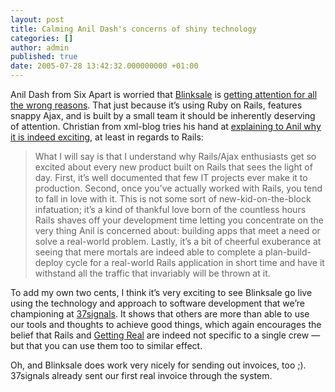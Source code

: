 ```yaml
---
layout: post
title: Calming Anil Dash's concerns of shiny technology
categories: []
author: admin
published: true
date: 2005-07-28 13:42:32.000000000 +01:00
---
```

<p>Anil Dash from Six Apart is worried that <a href="http://www.blinksale.com/">Blinksale</a> is <a href="http://www.dashes.com/anil/2005/07/27/how_do_we_judge">getting attention for all the wrong reasons</a>. That just because it&#8217;s using Ruby on Rails, features snappy Ajax, and is built by a small team it should be inherently deserving of attention. Christian from xml-blog tries his hand at <a href="http://www.xml-blog.com/articles/2005/07/27/drinking-the-rails-kool-aid">explaining to Anil why it is indeed exciting</a>, at least in regards to Rails:</p>
<blockquote>What I will say is that I understand why Rails/Ajax enthusiasts get so excited about every new product built on Rails that sees the light of day. First, it&rsquo;s well documented that few IT projects ever make it to production. Second, once you&rsquo;ve actually worked with Rails, you tend to fall in love with it. This is not some sort of new-kid-on-the-block infatuation; it&rsquo;s a kind of thankful love born of the countless hours Rails shaves off your development time letting you concentrate on the very thing Anil is concerned about: building apps that meet a need or solve a real-world problem. Lastly, it&rsquo;s a bit of cheerful exuberance at seeing that mere mortals are indeed able to complete a plan-build-deploy cycle for a real-world Rails application in short time and have it withstand all the traffic that invariably will be thrown at it.</blockquote>
<p>To add my own two cents, I think it&#8217;s very exciting to see Blinksale go live using the technology and approach to software development that we&#8217;re championing at <a href="http://www.37signals.com/">37signals</a>. It shows that others are more than able to use our tools and thoughts to achieve good things, which again encourages the belief that Rails and <a href="http://gettingreal.37signals.com/">Getting Real</a> are indeed not specific to a single crew &mdash; but that you can use them too to similar effect.</p>
<p>Oh, and Blinksale does work very nicely for sending out invoices, too ;). 37signals already sent our first real invoice through the system.</p>